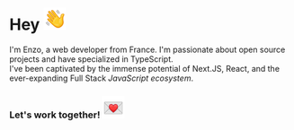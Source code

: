 # Hey <img src="waving-hand.webp"  width="40" height="40">


I'm Enzo, a web developer from France. I'm passionate about open source projects and have specialized in TypeScript. 
<br />
I've been captivated by the immense potential of Next.JS, React, and the ever-expanding Full Stack *JavaScript ecosystem*.

### Let's work together! <img src="email.webp"  width="40" height="40">
